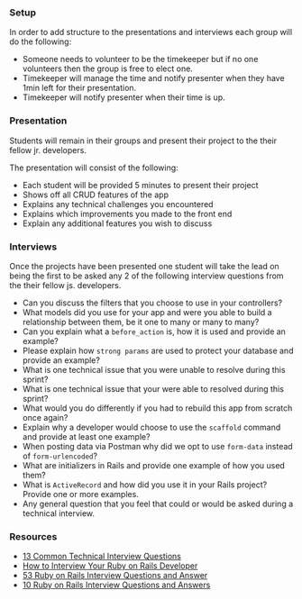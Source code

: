 ### Setup

In order to add structure to the presentations and interviews each group will do the following:

- Someone needs to volunteer to be the timekeeper but if no one volunteers then the group is free to elect one. 
- Timekeeper will manage the time and notify presenter when they have 1min left for their presentation. 
- Timekeeper will notify presenter when their time is up. 

### Presentation

Students will remain in their groups and present their project to the their fellow jr. developers. 

The presentation will consist of the following:

- Each student will be provided 5 minutes to present their project
- Shows off all CRUD features of the app
- Explains any technical challenges you encountered 
- Explains which improvements you made to the front end
- Explain any additional features you wish to discuss

### Interviews

Once the projects have been presented one student will take the lead on being the first to be asked any 2 of the following interview questions from the their fellow js. developers. 

- Can you discuss the filters that you choose to use in your controllers?
- What models did you use for your app and were you able to build a relationship between them, be it one to many or many to many? 
- Can you explain what a `before_action` is, how it is used and provide an example?
- Please explain how `strong params` are used to protect your database and provide an example? 
- What is one technical issue that you were unable to resolve during this sprint? 
- What is one technical issue that your were able to resolved during this sprint?
- What would you do differently if you had to rebuild this app from scratch once again? 
- Explain why a developer would choose to use the `scaffold` command and provide at least one example? 
- When posting data via Postman why did we opt to use `form-data` instead of `form-urlencoded`? 
- What are initializers in Rails and provide one example of how you used them?
- What is `ActiveRecord` and how did you use it in your Rails project? Provide one or more examples.
- Any general question that you feel that could or would be asked during a technical interview. 


### Resources 

- [13 Common Technical Interview Questions](https://www.indeed.com/career-advice/interviewing/common-technical-interview-questions-and-answers)
- [How to Interview Your Ruby on Rails Developer](https://rubygarage.org/blog/how-to-interview-your-ruby-on-rails-developer)
- [53 Ruby on Rails Interview Questions and Answer](https://medium.com/better-programming/53-ruby-on-rails-interview-questions-and-answers-eb99eed1aeb7)
- [10 Ruby on Rails Interview Questions and Answers](https://www.upwork.com/i/interview-questions/ruby-on-rails/)
